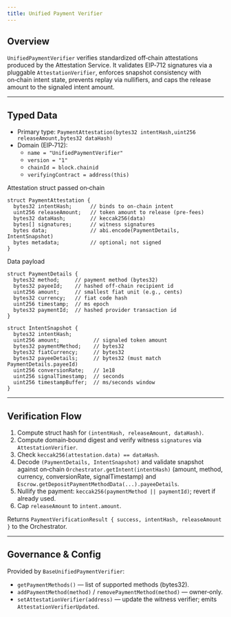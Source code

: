 ```yaml
---
title: Unified Payment Verifier
---
```


## Overview

`UnifiedPaymentVerifier` verifies standardized off‑chain attestations produced by the Attestation Service. It validates EIP‑712 signatures via a pluggable `AttestationVerifier`, enforces snapshot consistency with on‑chain intent state, prevents replay via nullifiers, and caps the release amount to the signaled intent amount.

---

## Typed Data

- Primary type: `PaymentAttestation(bytes32 intentHash,uint256 releaseAmount,bytes32 dataHash)`
- Domain (EIP‑712):
  - `name = "UnifiedPaymentVerifier"`
  - `version = "1"`
  - `chainId = block.chainid`
  - `verifyingContract = address(this)`

Attestation struct passed on‑chain
```
struct PaymentAttestation {
  bytes32 intentHash;      // binds to on-chain intent
  uint256 releaseAmount;   // token amount to release (pre-fees)
  bytes32 dataHash;        // keccak256(data)
  bytes[] signatures;      // witness signatures
  bytes data;              // abi.encode(PaymentDetails, IntentSnapshot)
  bytes metadata;          // optional; not signed
}
```

Data payload
```
struct PaymentDetails {
  bytes32 method;     // payment method (bytes32)
  bytes32 payeeId;    // hashed off-chain recipient id
  uint256 amount;     // smallest fiat unit (e.g., cents)
  bytes32 currency;   // fiat code hash
  uint256 timestamp;  // ms epoch
  bytes32 paymentId;  // hashed provider transaction id
}

struct IntentSnapshot {
  bytes32 intentHash;
  uint256 amount;           // signaled token amount
  bytes32 paymentMethod;    // bytes32
  bytes32 fiatCurrency;     // bytes32
  bytes32 payeeDetails;     // bytes32 (must match PaymentDetails.payeeId)
  uint256 conversionRate;   // 1e18
  uint256 signalTimestamp;  // seconds
  uint256 timestampBuffer;  // ms/seconds window
}
```

---

## Verification Flow

1) Compute struct hash for `(intentHash, releaseAmount, dataHash)`.
2) Compute domain‑bound digest and verify witness `signatures` via `AttestationVerifier`.
3) Check `keccak256(attestation.data) == dataHash`.
4) Decode `(PaymentDetails, IntentSnapshot)` and validate snapshot against on‑chain `Orchestrator.getIntent(intentHash)` (amount, method, currency, conversionRate, signalTimestamp) and `Escrow.getDepositPaymentMethodData(...).payeeDetails`.
5) Nullify the payment: `keccak256(paymentMethod || paymentId)`; revert if already used.
6) Cap `releaseAmount` to `intent.amount`.

Returns `PaymentVerificationResult { success, intentHash, releaseAmount }` to the Orchestrator.

---

## Governance & Config

Provided by `BaseUnifiedPaymentVerifier`:
- `getPaymentMethods()` — list of supported methods (bytes32).
- `addPaymentMethod(method)` / `removePaymentMethod(method)` — owner‑only.
- `setAttestationVerifier(address)` — update the witness verifier; emits `AttestationVerifierUpdated`.
